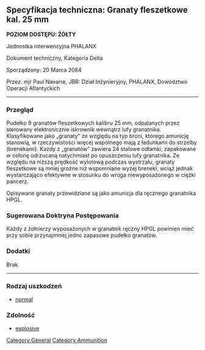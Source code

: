 ## Specyfikacja techniczna: Granaty fleszetkowe kal. 25 mm

**POZIOM DOSTĘPU: ŻÓŁTY**

Jednostka interwencyjna PHALANX

Dokument techniczny, Kategoria Delta

Sporządzony: 20 Marca 2084

Przez: mjr Paul Navarre, JBR: Dział Inżynieryjny, PHALANX, Dowództwo
Operacji Atlantyckich

------------------------------------------------------------------------

### Przegląd

Pudełko 9 granatów fleszetkowych kalibru 25 mm, odpalanych przez
sterowany elektronicznie iskrownik wewnątrz lufy granatnika.
Klasyfikowane jako „granaty” ze względu na typ broni, którego amunicję
stanowią, w rzeczywistości więcej wspólnego mają z ładunkami do strzelby
(brenekami). Każdy z „granatów” zawiera 24 stalowe odłamki, zapakowane w
osłonę odrzucaną natychmiast po opuszczeniu lufy granatnika. Ze względu
na niższą prędkość wylotową podczas wystrzału, granaty fleszetkowe są
mniej groźne niż wspomniane wyżej breneki, wciąż jednak wystarczająco
efektywne w stosunku do wroga niewyposażonego w ciężki pancerz.

Opisywane granaty przewidziane są jako amunicja dla ręcznego granatnika
HPGL.

### Sugerowana Doktryna Postępowania

Każdy z żołnierzy wyposażonych w granatnik ręczny HPGL powinien mieć
przy sobie przynajmniej jedno zapasowe pudełko granatów.

### Dodatki

Brak.

------------------------------------------------------------------------

### Rodzaj uszkodzeń

- [normal](Damage/normal "wikilink")

### Zdolność

- [explosive](Skills/explosive "wikilink")

[Category:General](Category:General "wikilink")
[Category:Ammunition](Category:Ammunition "wikilink")